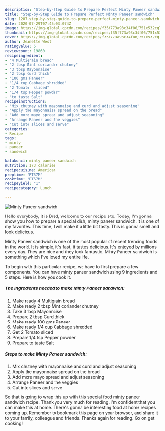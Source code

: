 ```yaml
---
description: "Step-by-Step Guide to Prepare Perfect Minty Paneer sandwich"
title: "Step-by-Step Guide to Prepare Perfect Minty Paneer sandwich"
slug: 1287-step-by-step-guide-to-prepare-perfect-minty-paneer-sandwich
date: 2020-07-29T07:45:03.074Z
image: https://img-global.cpcdn.com/recipes/f35f773a93c34f06/751x532cq70/minty-paneer-sandwich-recipe-main-photo.jpg
thumbnail: https://img-global.cpcdn.com/recipes/f35f773a93c34f06/751x532cq70/minty-paneer-sandwich-recipe-main-photo.jpg
cover: https://img-global.cpcdn.com/recipes/f35f773a93c34f06/751x532cq70/minty-paneer-sandwich-recipe-main-photo.jpg
author: Jeanette West
ratingvalue: 5
reviewcount: 19860
recipeingredient:
- "4 Multigrain bread"
- "2 tbsp Mint coriander chutney"
- "3 tbsp Mayonnaise"
- "2 tbsp Curd thick"
- "100 gms Paneer"
- "1/4 cup Cabbage shredded"
- "2 Tomato  sliced"
- "1/4 tsp Pepper powder"
- "to taste Salt"
recipeinstructions:
- "Mix chutney with mayonnaise and curd and adjust seasoning"
- "Apply the mayonnaise spread on the bread"
- "Add more mayo spread and adjust seasoning"
- "Arrange Paneer and the veggies"
- "Cut into slices and serve"
categories:
- Recipe
tags:
- minty
- paneer
- sandwich

katakunci: minty paneer sandwich 
nutrition: 173 calories
recipecuisine: American
preptime: "PT37M"
cooktime: "PT57M"
recipeyield: "1"
recipecategory: Lunch

---
```



![Minty Paneer sandwich](https://img-global.cpcdn.com/recipes/f35f773a93c34f06/751x532cq70/minty-paneer-sandwich-recipe-main-photo.jpg)

Hello everybody, it is Brad, welcome to our recipe site. Today, I'm gonna show you how to prepare a special dish, minty paneer sandwich. It is one of my favorites. This time, I will make it a little bit tasty. This is gonna smell and look delicious.



Minty Paneer sandwich is one of the most popular of recent trending foods in the world. It is simple, it's fast, it tastes delicious. It's enjoyed by millions every day. They are nice and they look fantastic. Minty Paneer sandwich is something which I've loved my entire life.


To begin with this particular recipe, we have to first prepare a few components. You can have minty paneer sandwich using 9 ingredients and 5 steps. Here is how you cook it.

<!--inarticleads1-->

##### The ingredients needed to make Minty Paneer sandwich:

1. Make ready 4 Multigrain bread
1. Make ready 2 tbsp Mint coriander chutney
1. Take 3 tbsp Mayonnaise
1. Prepare 2 tbsp Curd thick
1. Make ready 100 gms Paneer
1. Make ready 1/4 cup Cabbage shredded
1. Get 2 Tomato  sliced
1. Prepare 1/4 tsp Pepper powder
1. Prepare to taste Salt




<!--inarticleads2-->

##### Steps to make Minty Paneer sandwich:

1. Mix chutney with mayonnaise and curd and adjust seasoning
1. Apply the mayonnaise spread on the bread
1. Add more mayo spread and adjust seasoning
1. Arrange Paneer and the veggies
1. Cut into slices and serve




So that is going to wrap this up with this special food minty paneer sandwich recipe. Thank you very much for reading. I'm confident that you can make this at home. There's gonna be interesting food at home recipes coming up. Remember to bookmark this page on your browser, and share it to your family, colleague and friends. Thanks again for reading. Go on get cooking!
